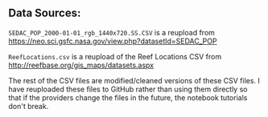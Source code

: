 ## Data Sources:

`SEDAC_POP_2000-01-01_rgb_1440x720.SS.CSV` is a reupload from https://neo.sci.gsfc.nasa.gov/view.php?datasetId=SEDAC_POP

`ReefLocations.csv` is a reupload of the Reef Locations CSV from http://reefbase.org/gis_maps/datasets.aspx

The rest of the CSV files are modified/cleaned versions of these CSV files. I have reuploaded these files to GitHub rather than using them directly so that if the providers change the files in the future, the notebook tutorials don't break.